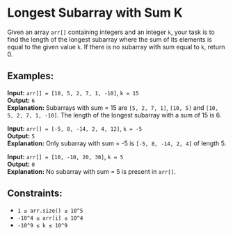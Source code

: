 # Longest Subarray with Sum K

Given an array `arr[]` containing integers and an integer `k`, your task is to find the length of the longest subarray where the sum of its elements is equal to the given value `k`. If there is no subarray with sum equal to `k`, return 0.

## Examples:

**Input:** `arr[] = [10, 5, 2, 7, 1, -10]`, `k = 15`  
**Output:** `6`  
**Explanation:** Subarrays with sum = 15 are `[5, 2, 7, 1]`, `[10, 5]` and `[10, 5, 2, 7, 1, -10]`. The length of the longest subarray with a sum of 15 is 6.

**Input:** `arr[] = [-5, 8, -14, 2, 4, 12]`, `k = -5`  
**Output:** `5`  
**Explanation:** Only subarray with sum = -5 is `[-5, 8, -14, 2, 4]` of length 5.

**Input:** `arr[] = [10, -10, 20, 30]`, `k = 5`  
**Output:** `0`  
**Explanation:** No subarray with sum = 5 is present in `arr[]`.

## Constraints:
- `1 ≤ arr.size() ≤ 10^5`
- `-10^4 ≤ arr[i] ≤ 10^4`
- `-10^9 ≤ k ≤ 10^9`